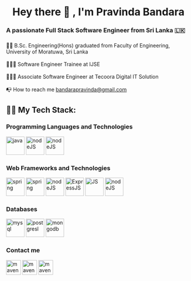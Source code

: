 <h1 align="center">Hey there 👋 , I'm Pravinda Bandara </h1>

###

<h3 align="left">A passionate Full Stack Software Engineer from Sri Lanka 🇱🇰</h3>

###

<p align="left">👨‍🎓 B.Sc. Engineering(Hons) graduated from Faculty of Engineering, University of Moratuwa, Sri Lanka<br><br>👨🏻‍💻 Software Engineer Trainee at IJSE<br><br>👨🏻‍💻 Associate Software Engineer at Tecoora Digital IT Solution<br><br>📭 How to reach me <a href="mailto:bandarapravinda@gmail.com">bandarapravinda@gmail.com</a>

###



## 👨‍💻 My Tech Stack:



<h3>Programming Languages and Technologies</h3>
<a href="https://www.slack.com" target="_blank"> <img src="https://skillicons.dev/icons?i=java" alt="java" width="50" height="50"/></a>
<a href="https://www.slack.com" target="_blank"> <img src="https://skillicons.dev/icons?i=javascript" alt="nodeJS" width="50" height="50"/></a> 
<a href="https://www.slack.com" target="_blank"> <img src="https://skillicons.dev/icons?i=cs" alt="nodeJS" width="50" height="50"/></a>


<h3>Web Frameworks and Technologies</h3>
<a href="https://www.slack.com" target="_blank"> <img src="https://skillicons.dev/icons?i=spring" alt="spring" width="50" height="50"/></a> 
<a href="https://www.slack.com" target="_blank"> <img src="https://user-images.githubusercontent.com/25181517/183891303-41f257f8-6b3d-487c-aa56-c497b880d0fb.png" alt="spring" width="50" height="50"/></a> 
<a href="https://www.slack.com" target="_blank"> <img src="https://skillicons.dev/icons?i=nodejs" alt="nodeJS" width="50" height="50"/></a> 
<a href="https://www.slack.com" target="_blank"> <img src="https://skillicons.dev/icons?i=expressjs" alt="ExpressJS" width="50" height="50"/></a> 
<a href="https://www.slack.com" target="_blank"> <img src="https://skillicons.dev/icons?i=dotnet" alt="JS" width="50" height="50"/></a>
<a href="https://www.slack.com" target="_blank"> <img src="https://skillicons.dev/icons?i=react" alt="nodeJS" width="50" height="50"/></a> 





<h3>Databases</h3>
<a href="https://www.slack.com" target="_blank"> <img src="https://skillicons.dev/icons?i=mysql" alt="mysql" width="50" height="50"/></a> 
<a href="https://www.slack.com" target="_blank"> <img src="https://www.svgrepo.com/show/439268/postgresql.svg" alt="postgresl" width="50" height="50"/></a>
<a href="https://www.slack.com" target="_blank"> <img src="https://skillicons.dev/icons?i=mongodb" alt="mongodb" width="50" height="50"/></a> 


<h3>Contact me</h3>
<a href="https://github.com/Pravinda-Bandara" target="_blank"> <img src="https://skillicons.dev/icons?i=github" alt="maven" width="40" height="40"/></a>
<a href="https://www.linkedin.com/in/pravinda-bandara-b12b4728b/" target="_blank"> <img src="https://skillicons.dev/icons?i=linkedin" alt="maven" width="40" height="40"/></a>
<a href="mailto:bandarapravinda@gmail.com" target="_blank"> <img src="https://skillicons.dev/icons?i=gmail" alt="maven" width="40" height="40"/></a>
